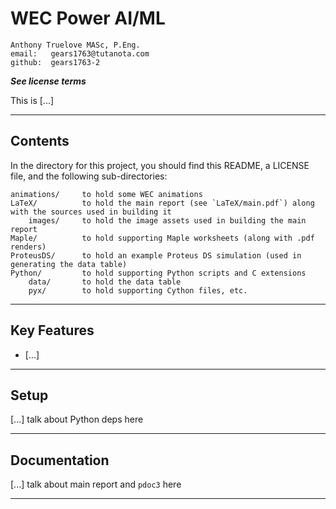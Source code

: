 # WEC Power AI/ML

    Anthony Truelove MASc, P.Eng.
    email:   gears1763@tutanota.com
    github:  gears1763-2

***See license terms***


This is [...]

--------


## Contents

In the directory for this project, you should find this README, a LICENSE file, and the
following sub-directories:

    animations/     to hold some WEC animations
    LaTeX/          to hold the main report (see `LaTeX/main.pdf`) along with the sources used in building it
        images/     to hold the image assets used in building the main report
    Maple/          to hold supporting Maple worksheets (along with .pdf renders)
    ProteusDS/      to hold an example Proteus DS simulation (used in generating the data table)
    Python/         to hold supporting Python scripts and C extensions
        data/       to hold the data table
        pyx/        to hold supporting Cython files, etc.

--------


## Key Features

  * [...]

--------


## Setup

[...] talk about Python deps here

--------


## Documentation

[...] talk about main report and `pdoc3` here

--------
